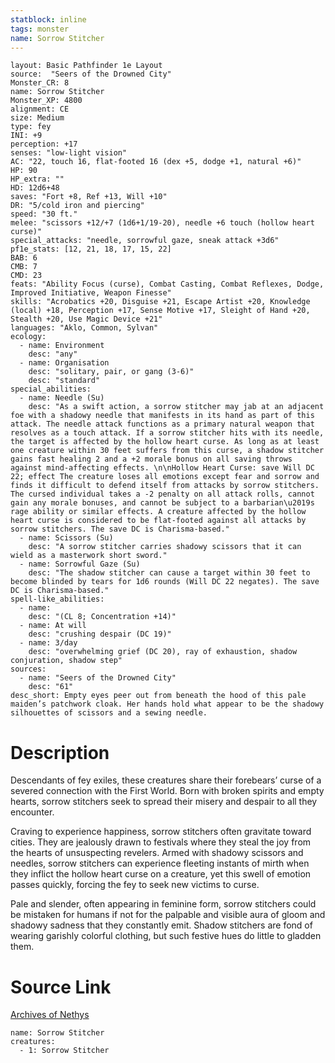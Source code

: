 ```yaml
---
statblock: inline
tags: monster
name: Sorrow Stitcher
---
```

```statblock
layout: Basic Pathfinder 1e Layout
source:  "Seers of the Drowned City"
Monster_CR: 8
name: Sorrow Stitcher
Monster_XP: 4800
alignment: CE
size: Medium
type: fey
INI: +9
perception: +17
senses: "low-light vision"
AC: "22, touch 16, flat-footed 16 (dex +5, dodge +1, natural +6)"
HP: 90
HP_extra: ""
HD: 12d6+48
saves: "Fort +8, Ref +13, Will +10"
DR: "5/cold iron and piercing"
speed: "30 ft."
melee: "scissors +12/+7 (1d6+1/19-20), needle +6 touch (hollow heart curse)"
special_attacks: "needle, sorrowful gaze, sneak attack +3d6"
pf1e_stats: [12, 21, 18, 17, 15, 22]
BAB: 6
CMB: 7
CMD: 23
feats: "Ability Focus (curse), Combat Casting, Combat Reflexes, Dodge, Improved Initiative, Weapon Finesse"
skills: "Acrobatics +20, Disguise +21, Escape Artist +20, Knowledge (local) +18, Perception +17, Sense Motive +17, Sleight of Hand +20, Stealth +20, Use Magic Device +21"
languages: "Aklo, Common, Sylvan"
ecology:
  - name: Environment
    desc: "any"
  - name: Organisation
    desc: "solitary, pair, or gang (3-6)"
    desc: "standard"
special_abilities:
  - name: Needle (Su)
    desc: "As a swift action, a sorrow stitcher may jab at an adjacent foe with a shadowy needle that manifests in its hand as part of this attack. The needle attack functions as a primary natural weapon that resolves as a touch attack. If a sorrow stitcher hits with its needle, the target is affected by the hollow heart curse. As long as at least one creature within 30 feet suffers from this curse, a shadow stitcher gains fast healing 2 and a +2 morale bonus on all saving throws against mind-affecting effects. \n\nHollow Heart Curse: save Will DC 22; effect The creature loses all emotions except fear and sorrow and finds it difficult to defend itself from attacks by sorrow stitchers. The cursed individual takes a -2 penalty on all attack rolls, cannot gain any morale bonuses, and cannot be subject to a barbarian\u2019s rage ability or similar effects. A creature affected by the hollow heart curse is considered to be flat-footed against all attacks by sorrow stitchers. The save DC is Charisma-based."
  - name: Scissors (Su)
    desc: "A sorrow stitcher carries shadowy scissors that it can wield as a masterwork short sword."
  - name: Sorrowful Gaze (Su)
    desc: "The shadow stitcher can cause a target within 30 feet to become blinded by tears for 1d6 rounds (Will DC 22 negates). The save DC is Charisma-based."
spell-like_abilities:
  - name:
    desc: "(CL 8; Concentration +14)"
  - name: At will
    desc: "crushing despair (DC 19)"
  - name: 3/day
    desc: "overwhelming grief (DC 20), ray of exhaustion, shadow conjuration, shadow step"
sources:
  - name: "Seers of the Drowned City"
    desc: "61"
desc_short: Empty eyes peer out from beneath the hood of this pale maiden’s patchwork cloak. Her hands hold what appear to be the shadowy silhouettes of scissors and a sewing needle.
```
# Description
Descendants of fey exiles, these creatures share their forebears’ curse of a severed connection with the First World. Born with broken spirits and empty hearts, sorrow stitchers seek to spread their misery and despair to all they encounter.

 Craving to experience happiness, sorrow stitchers often gravitate toward cities. They are jealously drawn to festivals where they steal the joy from the hearts of unsuspecting revelers. Armed with shadowy scissors and needles, sorrow stitchers can experience fleeting instants of mirth when they inflict the hollow heart curse on a creature, yet this swell of emotion passes quickly, forcing the fey to seek new victims to curse.

 Pale and slender, often appearing in feminine form, sorrow stitchers could be mistaken for humans if not for the palpable and visible aura of gloom and shadowy sadness that they constantly emit. Shadow stitchers are fond of wearing garishly colorful clothing, but such festive hues do little to gladden them.
# Source Link
[Archives of Nethys](https://aonprd.com/MonsterDisplay.aspx?ItemName=Sorrow%20Stitcher)
```encounter-table
name: Sorrow Stitcher
creatures:
  - 1: Sorrow Stitcher
```
